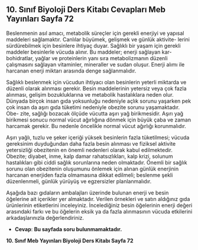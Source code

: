 ## 10. Sınıf Biyoloji Ders Kitabı Cevapları Meb Yayınları Sayfa 72

Beslenmenin asıl amacı, metabolik süreçler için gerekli enerjiyi ve yapısal maddeleri sağlamaktır. Canlılar büyümek, gelişmek ve günlük aktivite- lerini sürdürebilmek için besinlere ihtiyaç duyar. Sağlıklı bir yaşam için gerekli maddeler besinlerle vücuda alınır. Bu maddeler; enerji sağlayan kar- bohidratlar, yağlar ve proteinlerin yanı sıra metabolizmanın düzenli çalışmasını sağlayan vitaminler, mineraller ve sudan oluşur. Enerji alımı ile harcanan enerji miktarı arasında denge sağlanmalıdır.

Sağlıklı beslenmek için vücudun ihtiyacı olan besinlerin yeterli miktarda ve düzenli olarak alınması gerekir. Besin maddelerinin yetersiz veya çok fazla alınması, gelişim bozukluklarına ve metabolik hastalıklara neden olur. Dünyada birçok insan gıda yoksunluğu nedeniyle açlık sorunu yaşarken pek çok insan da aşırı gıda tüketimi nedeniyle obezite sorunu yaşamaktadır. Obe- zite, sağlığı bozacak ölçüde vücutta aşırı yağ birikmesidir. Aşırı yağ birikmesi sonucu normal vücut ağırlığına dönmek için büyük çaba ve zaman harcamak gerekir. Bu nedenle öncelikle normal vücut ağırlığı korunmalıdır.

Aşırı yağlı, tuzlu ve şeker içeriği yüksek besinlerin fazla tüketilmesi; vücuda gereksinim duyduğundan daha fazla besin alınması ve fiziksel aktivite yetersizliği obezitenin en önemli nedenleri olarak kabul edilmektedir. Obezite; diyabet, inme, kalp damar rahatsızlıkları, kalp krizi, solunum hastalıkları gibi ciddi sağlık sorunlarına neden olmaktadır. Önemli bir sağlık sorunu olan obezitenin oluşumunu önlemek için alınan günlük enerjinin harcanan enerjiden fazla olmamasına dikkat edilmeli; beslenme şekli düzenlenmeli, günlük yürüyüş ve egzersizler planlanmalıdır.

Aşağıda bazı gıdaların ambalajları üzerinde bulunan enerji ve besin öğelerine ait içerikler yer almaktadır. Verilen örnekleri ve satın aldığınız gıda ürünlerinin etiketlerini inceleyiniz. İncelediğiniz besin öğelerinin enerji değeri arasındaki farkı ve bu öğelerin eksik ya da fazla alınmasının vücuda etkilerini arkadaşlarınızla değerlendiriniz.

* **Cevap**: **Bu sayfada soru bulunmamaktadır.**

**10. Sınıf Meb Yayınları Biyoloji Ders Kitabı Sayfa 72**